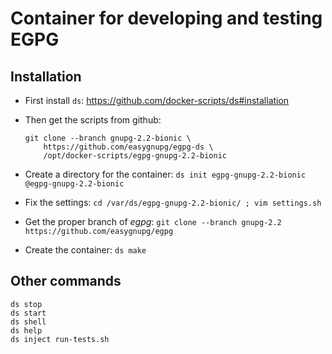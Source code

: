 # Container for developing and testing EGPG

## Installation

  - First install `ds`: https://github.com/docker-scripts/ds#installation

  - Then get the scripts from github:
    ```
    git clone --branch gnupg-2.2-bionic \
        https://github.com/easygnupg/egpg-ds \
        /opt/docker-scripts/egpg-gnupg-2.2-bionic
    ```

  - Create a directory for the container: `ds init egpg-gnupg-2.2-bionic @egpg-gnupg-2.2-bionic`

  - Fix the settings: `cd /var/ds/egpg-gnupg-2.2-bionic/ ; vim settings.sh`

  - Get the proper branch of *egpg*: `git clone --branch gnupg-2.2 https://github.com/easygnupg/egpg`

  - Create the container: `ds make`


## Other commands

   ```
   ds stop
   ds start
   ds shell
   ds help
   ds inject run-tests.sh
   ```
